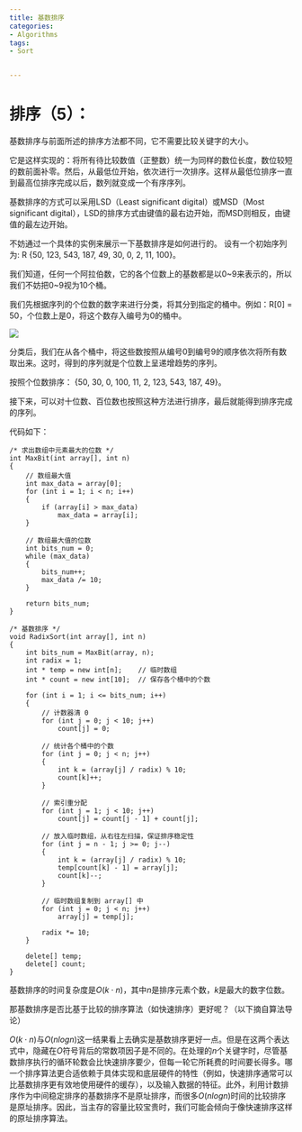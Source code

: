 ```yaml
---
title: 基数排序
categories:
- Algorithms
tags:
- Sort


---
```


﻿排序（5）：
==========

基数排序与前面所述的排序方法都不同，它不需要比较关键字的大小。

它是这样实现的：将所有待比较数值（正整数）统一为同样的数位长度，数位较短的数前面补零。然后，从最低位开始，依次进行一次排序。这样从最低位排序一直到最高位排序完成以后，数列就变成一个有序序列。

基数排序的方式可以采用LSD（Least significant digital）或MSD（Most significant digital），LSD的排序方式由键值的最右边开始，而MSD则相反，由键值的最左边开始。

不妨通过一个具体的实例来展示一下基数排序是如何进行的。 设有一个初始序列为: R {50, 123, 543, 187, 49, 30, 0, 2, 11, 100}。

我们知道，任何一个阿拉伯数，它的各个位数上的基数都是以0~9来表示的，所以我们不妨把0~9视为10个桶。

我们先根据序列的个位数的数字来进行分类，将其分到指定的桶中。例如：R\[0\] = 50，个位数上是0，将这个数存入编号为0的桶中。

![](https://61mon.com/images/illustrations/Sort/10.png)

分类后，我们在从各个桶中，将这些数按照从编号0到编号9的顺序依次将所有数取出来。这时，得到的序列就是个位数上呈递增趋势的序列。

按照个位数排序： {50, 30, 0, 100, 11, 2, 123, 543, 187, 49}。

接下来，可以对十位数、百位数也按照这种方法进行排序，最后就能得到排序完成的序列。

代码如下：

    /* 求出数组中元素最大的位数 */
    int MaxBit(int array[], int n)
    {
        // 数组最大值 
        int max_data = array[0];
        for (int i = 1; i < n; i++)
        {
            if (array[i] > max_data)
                max_data = array[i];
        }
    
        // 数组最大值的位数
        int bits_num = 0;
        while (max_data)
        {
            bits_num++;
            max_data /= 10;
        }
    
        return bits_num;
    }
    
    /* 基数排序 */
    void RadixSort(int array[], int n)
    {
        int bits_num = MaxBit(array, n);
        int radix = 1;
        int * temp = new int[n];    // 临时数组
        int * count = new int[10];  // 保存各个桶中的个数
    
        for (int i = 1; i <= bits_num; i++)
        {
            // 计数器清 0
            for (int j = 0; j < 10; j++)
                count[j] = 0;
    
            // 统计各个桶中的个数
            for (int j = 0; j < n; j++)
            {
                int k = (array[j] / radix) % 10;
                count[k]++;
            }
    
            // 索引重分配
            for (int j = 1; j < 10; j++)
                count[j] = count[j - 1] + count[j];
    
            // 放入临时数组，从右往左扫描，保证排序稳定性
            for (int j = n - 1; j >= 0; j--)
            {
                int k = (array[j] / radix) % 10;
                temp[count[k] - 1] = array[j];
                count[k]--;
            }
    
            // 临时数组复制到 array[] 中
            for (int j = 0; j < n; j++)
                array[j] = temp[j];
    
            radix *= 10;
        }
    
        delete[] temp;
        delete[] count;
    }

基数排序的时间复杂度是$O(k⋅n)$，其中$n$是排序元素个数，$k$是最大的数字位数。

那基数排序是否比基于比较的排序算法（如快速排序）更好呢？（以下摘自算法导论）

$O(k⋅n)$与$O(nlogn)$这一结果看上去确实是基数排序更好一点。但是在这两个表达式中，隐藏在$O$符号背后的常数项因子是不同的。在处理的$n$个关键字时，尽管基数排序执行的循环轮数会比快速排序要少，但每一轮它所耗费的时间要长得多。哪一个排序算法更合适依赖于具体实现和底层硬件的特性（例如，快速排序通常可以比基数排序更有效地使用硬件的缓存），以及输入数据的特征。此外，利用计数排序作为中间稳定排序的基数排序不是原址排序，而很多$O(nlogn)$时间的比较排序是原址排序。因此，当主存的容量比较宝贵时，我们可能会倾向于像快速排序这样的原址排序算法。

  


